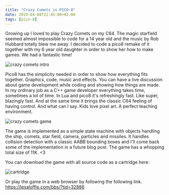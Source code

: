 ```yaml
---
title: "Crazy Comets in PICO-8"
date: 2019-04-08T22:45:00+02:00
tags: [pico-8]
---
```


Growing up I loved to play Crazy Comets on my C64. The magic starfield seemed almost impossible to code for a 14 year old and the music by Rob Hubbard totally blew me away. I decided to code a pico8 remake of it together with my 6 year old daughter in order to show her how to make games. We had a fantastic time! 

![crazy comets intro](/crazy_intro.gif)

Pico8 has the simplicity needed in order to show how everything fits together. Graphics, code, music and effects. You can have a live discussion about game development while coding and showing how things are made. In my ordinary job as a C++ game developer everything takes time, sometimes a lot of time. In Lua and pico8 it's refreshingly fast. Like super, blazingly fast. And at the same time it brings the classic C64 feeling of having control. And what can I say. Kids love pixel art. A perfect teaching environment.

![crazy comets game](/crazy_game.gif)

The game is implemented as a simple state machine with objects handling the ship, comets, star field, camera, particles and missiles. It handles collision detection with a classic AABB bounding boxes and I'll come back some of the implementation in a future blog post. The game has a whopping total size of 11K. <3

You can download the game with all source code as a cartridge here:

![cartridge](/cart.p8.png)

Or play the game in a web browser by following the following link.   
<https://lexaloffle.com/bbs/?tid=32886>

 
